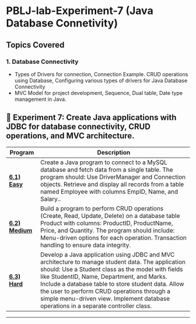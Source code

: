 # PBLJ-lab-Experiment-7 (Java Database Connetivity)

## Topics Covered

### 1. Database Connectivity
- Types of Drivers for connection, Connection Example. CRUD operations using Database, Configuring various types of drivers for Java Database Connectivity
-  MVC Model for project development, Sequence, Dual table, Date type management in Java.

  
## 📌 Experiment 7: Create Java applications with JDBC for database connectivity, CRUD operations, and MVC architecture.

| Program    | Description                                 |
|------------|---------------------------------------------|
| **[6.1) Easy](/Exp6.1.java)** |Create a Java program to connect to a MySQL database and fetch data from a single table. The program should: Use DriverManager and Connection objects. Retrieve and display all records from a table named Employee with columns EmpID, Name, and Salary.. |
| **[6.2) Medium](/Exp6.2.java)** |Build a program to perform CRUD operations (Create, Read, Update, Delete) on a database table Product with columns: ProductID, ProductName, Price, and Quantity. The program should include: Menu-driven options for each operation. Transaction handling to ensure data integrity. |
| **[6.3) Hard](/Exp6.3.java)** | Develop a Java application using JDBC and MVC architecture to manage student data. The application should: Use a Student class as the model with fields like StudentID, Name, Department, and Marks. Include a database table to store student data. Allow the user to perform CRUD operations through a simple menu-driven view. Implement database operations in a separate controller class.|

-----
